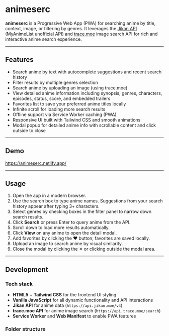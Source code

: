 # animeserc

**animeserc** is a Progressive Web App (PWA) for searching anime by title, context, image, or filtering by genres. It leverages the [Jikan API](https://jikan.moe/) (MyAnimeList unofficial API) and [trace.moe](https://trace.moe/) image search API for rich and interactive anime search experience.

---

## Features

- Search anime by text with autocomplete suggestions and recent search history
- Filter results by multiple genres selection
- Search anime by uploading an image (using trace.moe)
- View detailed anime information including synopsis, genres, characters, episodes, status, score, and embedded trailers
- Favorites list to save your preferred anime titles locally
- Infinite scroll for loading more search results
- Offline support via Service Worker caching (PWA)
- Responsive UI built with Tailwind CSS and smooth animations
- Modal popup for detailed anime info with scrollable content and click outside to close

---

## Demo

https://animeserc.netlify.app/

---

## Usage

1. Open the app in a modern browser.
2. Use the search box to type anime names. Suggestions from your search history appear after typing 3+ characters.
3. Select genres by checking boxes in the filter panel to narrow down search results.
4. Click **Search** or press Enter to query anime from the API.
5. Scroll down to load more results automatically.
6. Click **View** on any anime to open the detail modal.
7. Add favorites by clicking the ❤ button; favorites are saved locally.
8. Upload an image to search anime by visual similarity.
9. Close the modal by clicking the ✕ or clicking outside the modal area.

---

## Development

### Tech stack

- **HTML5** + **Tailwind CSS** for the frontend UI styling
- **Vanilla JavaScript** for all dynamic functionality and API interactions
- **Jikan API** for anime data (`https://api.jikan.moe/v4`)
- **trace.moe API** for anime image search (`https://api.trace.moe/search`)
- **Service Worker** and **Web Manifest** to enable PWA features

### Folder structure

